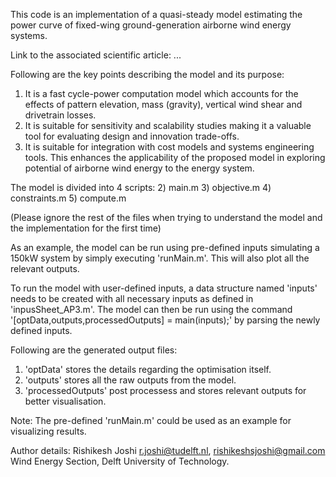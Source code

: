 This code is an implementation of a quasi-steady model estimating the power curve of fixed-wing ground-generation airborne wind energy systems. 

Link to the associated scientific article: ...

Following are the key points describing the model and its purpose:
1) It is a fast cycle-power computation model which accounts for the effects of pattern elevation, mass (gravity), vertical wind shear and drivetrain losses.
2) It is suitable for sensitivity and scalability studies making it a valuable tool for evaluating design and innovation trade-offs.
3) It is suitable for integration with cost models and systems engineering tools. This enhances the applicability of the proposed model in exploring potential of airborne wind energy to the energy system.

The model is divided into 4 scripts:
2) main.m
3) objective.m
4) constraints.m
5) compute.m

(Please ignore the rest of the files when trying to understand the model and the implementation for the first time)

As an example, the model can be run using pre-defined inputs simulating a 150kW system by simply executing 'runMain.m'. This will also plot all the relevant outputs.

To run the model with user-defined inputs, a data structure named 'inputs' needs to be created with all necessary inputs as defined in 'inpusSheet_AP3.m'. 
The model can then be run using the command '[optData,outputs,processedOutputs] = main(inputs);' by parsing the newly defined inputs.

Following are the generated output files:
1) 'optData' stores the details regarding the optimisation itself.
2) 'outputs' stores all the raw outputs from the model.
3) 'processedOutputs' post processess and stores relevant outputs for better visualisation.

Note: The pre-defined 'runMain.m' could be used as an example for visualizing results.

Author details:
Rishikesh Joshi
r.joshi@tudelft.nl, rishikeshsjoshi@gmail.com
Wind Energy Section, Delft University of Technology.


